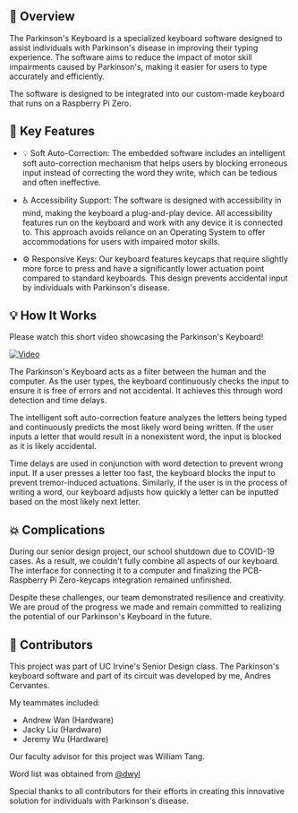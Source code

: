 ## 🎯 Overview
The Parkinson's Keyboard is a specialized keyboard software designed to assist individuals with Parkinson's disease in improving their typing experience. The software aims to reduce the impact of motor skill impairments caused by Parkinson's, making it easier for users to type accurately and efficiently.

The software is designed to be integrated into our custom-made keyboard that runs on a Raspberry Pi Zero.

## 🔑 Key Features
- 💡 Soft Auto-Correction: The embedded software includes an intelligent soft auto-correction mechanism that helps users by blocking erroneous input instead of correcting the word they write, which can be tedious and often ineffective.

- ♿ Accessibility Support: The software is designed with accessibility in mind, making the keyboard a plug-and-play device. All accessibility features run on the keyboard and work with any device it is connected to. This approach avoids reliance on an Operating System to offer accommodations for users with impaired motor skills.

- ⚙️ Responsive Keys: Our keyboard features keycaps that require slightly more force to press and have a significantly lower actuation point compared to standard keyboards. This design prevents accidental input by individuals with Parkinson's disease.

## 💡 How It Works
Please watch this short video showcasing the Parkinson's Keyboard!

[![Video](https://img.youtube.com/vi/Ovz5GyqcyMo/hqdefault.jpg)](https://youtu.be/Ovz5GyqcyMo)

The Parkinson's Keyboard acts as a filter between the human and the computer. As the user types, the keyboard continuously checks the input to ensure it is free of errors and not accidental. It achieves this through word detection and time delays.

The intelligent soft auto-correction feature analyzes the letters being typed and continuously predicts the most likely word being written. If the user inputs a letter that would result in a nonexistent word, the input is blocked as it is likely accidental.

Time delays are used in conjunction with word detection to prevent wrong input. If a user presses a letter too fast, the keyboard blocks the input to prevent tremor-induced actuations. Similarly, if the user is in the process of writing a word, our keyboard adjusts how quickly a letter can be inputted based on the most likely next letter.

## 💥 Complications
During our senior design project, our school shutdown due to COVID-19 cases. As a result, we couldn't fully combine all aspects of our keyboard. The interface for connecting it to a computer and finalizing the PCB-Raspberry Pi Zero-keycaps integration remained unfinished.

Despite these challenges, our team demonstrated resilience and creativity. We are proud of the progress we made and remain committed to realizing the potential of our Parkinson's Keyboard in the future.

## 🙌 Contributors
This project was part of UC Irvine's Senior Design class. The Parkinson's keyboard software and part of its circuit was developed by me, Andres Cervantes.

My teammates included:
- Andrew Wan (Hardware)
- Jacky Liu (Hardware)
- Jeremy Wu (Hardware)

Our faculty advisor for this project was William Tang.

Word list was obtained from [@dwyl](https://github.com/dwyl/english-words)

Special thanks to all contributors for their efforts in creating this innovative solution for individuals with Parkinson's disease.
